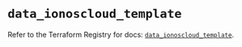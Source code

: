 # `data_ionoscloud_template`

Refer to the Terraform Registry for docs: [`data_ionoscloud_template`](https://registry.terraform.io/providers/ionos-cloud/ionoscloud/6.6.9/docs/data-sources/template).
